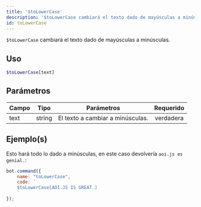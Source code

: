 ```yaml
---
title: '$toLowerCase'
description: '$toLowerCase cambiará el texto dado de mayúsculas a minúsculas.'
id: toLowerCase
---
```


`$toLowerCase` cambiará el texto dado de mayúsculas a minúsculas.

## Uso

```php
$toLowerCase[text]
```

## Parámetros

| Campo | Tipo   | Parámetros                       | Requerido |
| ----- | ------ | -------------------------------- |:---------:|
| text  | string | El texto a cambiar a minúsculas. | verdadera |

## Ejemplo(s)

Esto hará todo lo dado a minúsculas, en este caso devolvería `aoi.js es genial.`:

```javascript
bot.command({
    name: "toLowerCase",
    code: `
    $toLowerCase[AOI.JS IS GREAT.]
    `
});
```